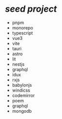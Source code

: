 # **_seed project_**

- pnpm
- monorepo
- typescript
- vue3
- vite
- tauri
- astro
- lit
- nestjs
- graphql
- idux
- rxjs
- babylonjs
- windicss
- codemirror
- poem
- graphql
- mongodb
